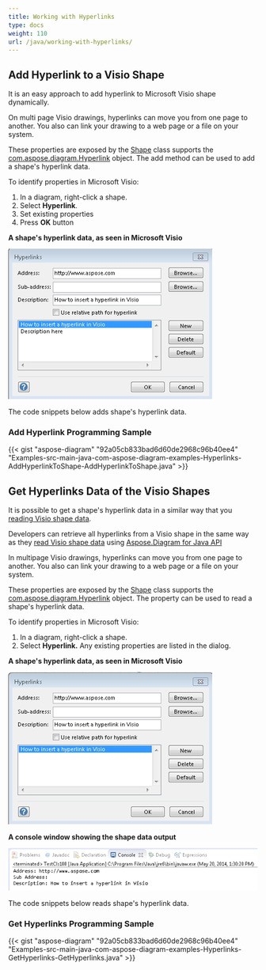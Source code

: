 ```yaml
---
title: Working with Hyperlinks
type: docs
weight: 110
url: /java/working-with-hyperlinks/
---
```


## **Add Hyperlink to a Visio Shape**
It is an easy approach to add hyperlink to Microsoft Visio shape dynamically.

On multi page Visio drawings, hyperlinks can move you from one page to another. You also can link your drawing to a web page or a file on your system.

These properties are exposed by the [Shape](http://www.aspose.com/api/java/diagram/com.aspose.diagram/classes/Shape) class supports the [com.aspose.diagram.Hyperlink](http://www.aspose.com/api/java/diagram/com.aspose.diagram/classes/Hyperlink) object. The add method can be used to add a shape's hyperlink data.

To identify properties in Microsoft Visio:

1. In a diagram, right-click a shape.
1. Select **Hyperlink**.
1. Set existing properties
1. Press **OK** button

**A shape's hyperlink data, as seen in Microsoft Visio** 

![todo:image_alt_text](working-with-hyperlinks_1.png)

The code snippets below adds shape's hyperlink data.
### **Add Hyperlink Programming Sample**
{{< gist "aspose-diagram" "92a05cb833bad6d60de2968c96b40ee4" "Examples-src-main-java-com-aspose-diagram-examples-Hyperlinks-AddHyperlinkToShape-AddHyperlinkToShape.java" >}}
## **Get Hyperlinks Data of the Visio Shapes**
It is possible to get a shape's hyperlink data in a similar way that you [reading Visio shape data]().

Developers can retrieve all hyperlinks from a Visio shape in the same way as they [read Visio shape data]() using [Aspose.Diagram for Java API](http://www.aspose.com/java/diagram-component.aspx)

In multipage Visio drawings, hyperlinks can move you from one page to another. You also can link your drawing to a web page or a file on your system.

These properties are exposed by the [Shape](http://www.aspose.com/api/java/diagram/com.aspose.diagram/classes/Shape) class supports the [com.aspose.diagram.Hyperlink](http://www.aspose.com/api/java/diagram/com.aspose.diagram/classes/Hyperlink) object. The property can be used to read a shape's hyperlink data.

To identify properties in Microsoft Visio:

1. In a diagram, right-click a shape.
1. Select **Hyperlink.** 
   Any existing properties are listed in the dialog.

**A shape's hyperlink data, as seen in Microsoft Visio** 

![todo:image_alt_text](working-with-hyperlinks_2.png)

**A console window showing the shape data output** 

![todo:image_alt_text](working-with-hyperlinks_3.png)

The code snippets below reads shape's hyperlink data.
### **Get Hyperlinks Programming Sample**
{{< gist "aspose-diagram" "92a05cb833bad6d60de2968c96b40ee4" "Examples-src-main-java-com-aspose-diagram-examples-Hyperlinks-GetHyperlinks-GetHyperlinks.java" >}}
